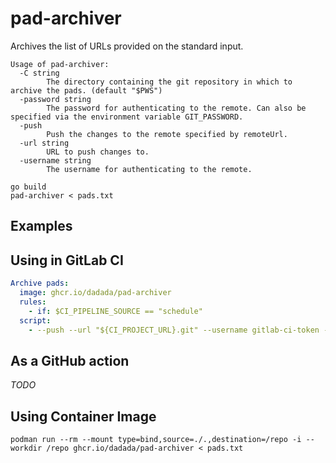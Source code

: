 # pad-archiver

Archives the list of URLs provided on the standard input.

```plain
Usage of pad-archiver:
  -C string
        The directory containing the git repository in which to archive the pads. (default "$PWS")
  -password string
        The password for authenticating to the remote. Can also be specified via the environment variable GIT_PASSWORD.
  -push
        Push the changes to the remote specified by remoteUrl.
  -url string
        URL to push changes to.
  -username string
        The username for authenticating to the remote.
```

```shell
go build
pad-archiver < pads.txt
```

## Examples

## Using in GitLab CI

```yaml
Archive pads:
  image: ghcr.io/dadada/pad-archiver
  rules:
    - if: $CI_PIPELINE_SOURCE == "schedule"
  script:
    - --push --url "${CI_PROJECT_URL}.git" --username gitlab-ci-token --password "${CI_ACCESS_TOKEN}" < pads.txt
```

## As a GitHub action

*TODO*

## Using Container Image

```shell
podman run --rm --mount type=bind,source=./.,destination=/repo -i --workdir /repo ghcr.io/dadada/pad-archiver < pads.txt
```
